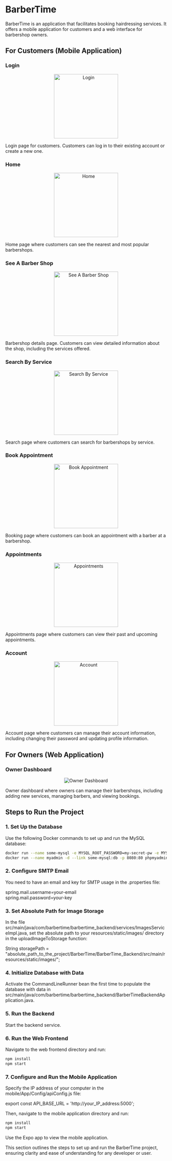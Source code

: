 # BarberTime

BarberTime is an application that facilitates booking hairdressing services. It offers a mobile application for customers and a web interface for barbershop owners.

## For Customers (Mobile Application)

### Login
<p align="center">
    <img src="./images/login.jpg" alt="Login" width="200px">
</p>
Login page for customers. Customers can log in to their existing account or create a new one.

### Home
<p align="center">
    <img src="./images/home.jpg" alt="Home" width="200px">
</p>
Home page where customers can see the nearest and most popular barbershops.

### See A Barber Shop
<p align="center">
    <img src="./images/seeABarberShop.jpg" alt="See A Barber Shop" width="200px">
</p>
Barbershop details page. Customers can view detailed information about the shop, including the services offered.

### Search By Service
<p align="center">
    <img src="./images/searchByService.jpg" alt="Search By Service" width="200px">
</p>
Search page where customers can search for barbershops by service.

### Book Appointment
<p align="center">
    <img src="./images/bookAppointment.jpg" alt="Book Appointment" width="200px">
</p>
Booking page where customers can book an appointment with a barber at a barbershop.

### Appointments
<p align="center">
    <img src="./images/appointments.jpg" alt="Appointments" width="200px">
</p>
Appointments page where customers can view their past and upcoming appointments.

### Account
<p align="center">
    <img src="./images/account.jpg" alt="Account" width="200px">
</p>
Account page where customers can manage their account information, including changing their password and updating profile information.

## For Owners (Web Application)

### Owner Dashboard
<p align="center">
    <img src="./images/ownerDashboard.png" alt="Owner Dashboard">
</p>
Owner dashboard where owners can manage their barbershops, including adding new services, managing barbers, and viewing bookings.


## Steps to Run the Project

### 1. Set Up the Database

Use the following Docker commands to set up and run the MySQL database:

```sh
docker run --name some-mysql -e MYSQL_ROOT_PASSWORD=my-secret-pw -e MYSQL_DATABASE=barber_time -e MYSQL_USER=test -e MYSQL_PASSWORD=test -p 3306:3306 -d mysql:latest
docker run --name myadmin -d --link some-mysql:db -p 8080:80 phpmyadmin/phpmyadmin
```

### 2. Configure SMTP Email

You need to have an email and key for SMTP usage in the .properties file:

spring.mail.username=your-email <br/>
spring.mail.password=your-key

### 3. Set Absolute Path for Image Storage

In the file src/main/java/com/barbertime/barbertime_backend/services/ImagesServiceImpl.java, set the absolute path to your resources/static/images/ directory in the uploadImageToStorage function:

String storagePath = "absolute_path_to_the_project/BarberTime/BarberTime_Backend/src/main/resources/static/images/";

### 4. Initialize Database with Data

Activate the CommandLineRunner bean the first time to populate the database with data in src/main/java/com/barbertime/barbertime_backend/BarberTimeBackendApplication.java.

### 5. Run the Backend

Start the backend service.

### 6. Run the Web Frontend

Navigate to the web frontend directory and run:
```sh
npm install
npm start
```
### 7. Configure and Run the Mobile Application

Specify the IP address of your computer in the mobile/App/Config/apiConfig.js file:

export const API_BASE_URL = 'http://your_IP_address:5000';

Then, navigate to the mobile application directory and run:
```sh
npm install
npm start
```
Use the Expo app to view the mobile application.


This section outlines the steps to set up and run the BarberTime project, ensuring clarity and ease of understanding for any developer or user.

